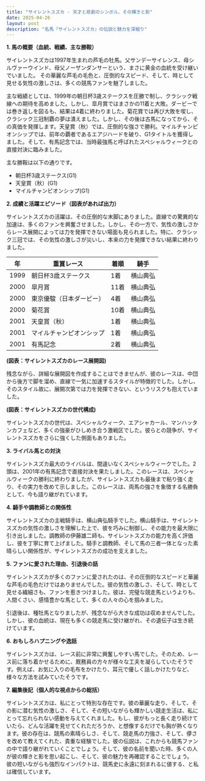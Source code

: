 ```yaml
---
title: "サイレントスズカ - 天才と悲劇のシンボル、その輝きと影"
date: 2025-04-26
layout: post
description: "名馬『サイレントスズカ』の伝説と魅力を深堀り"
---
```


**1. 馬の概要（血統、戦績、主な勝鞍）**

サイレントスズカは1997年生まれの芦毛の牡馬。父サンデーサイレンス、母シルヴァーウインド、母父ノーザンダンサーという、まさに黄金の血統を受け継いでいました。  その華麗な芦毛の毛色と、圧倒的なスピード、そして、時として見せる気性の激しさは、多くの競馬ファンを魅了しました。

主な戦績としては、1999年の朝日杯3歳ステークスを圧勝で制し、クラシック戦線への期待を高めました。しかし、皐月賞ではまさかの11着と大敗。ダービーでは巻き返しを図るも、結果は4着に終わりました。菊花賞では再び大敗を喫し、クラシック三冠制覇の夢は潰えました。しかし、その後は古馬になってから、その真価を発揮します。天皇賞（秋）では、圧倒的な強さで勝利。マイルチャンピオンシップでは、前年の覇者であるエアジハードを破り、G1タイトルを獲得しました。そして、有馬記念では、当時最強馬と呼ばれたスペシャルウィークとの直接対決に臨みました。

主な勝鞍は以下の通りです。

* 朝日杯3歳ステークス(G1)
* 天皇賞（秋）(G1)
* マイルチャンピオンシップ(G1)


**2. 成績と活躍エピソード（図表があれば出力）**

サイレントスズカの活躍は、その圧倒的な末脚にありました。直線での驚異的な加速は、多くのファンを興奮させました。しかし、その一方で、気性の激しさからレース展開によっては力を発揮できない場面も見られました。特に、クラシック三冠では、その気性の激しさが災いし、本来の力を発揮できない結果に終わりました。

| 年 | 重賞レース | 着順 | 騎手 |
|---|---|---|---|
| 1999 | 朝日杯3歳ステークス | 1着 | 横山典弘 |
| 2000 | 皐月賞 | 11着 | 横山典弘 |
| 2000 | 東京優駿（日本ダービー） | 4着 | 横山典弘 |
| 2000 | 菊花賞 | 10着 | 横山典弘 |
| 2001 | 天皇賞（秋） | 1着 | 横山典弘 |
| 2001 | マイルチャンピオンシップ | 1着 | 横山典弘 |
| 2001 | 有馬記念 | 2着 | 横山典弘 |


**(図表：サイレントスズカのレース展開図)**

残念ながら、詳細な展開図を作成することはできませんが、彼のレースは、中団から後方で脚を溜め、直線で一気に加速するスタイルが特徴的でした。しかし、そのスタイル故に、展開次第では力を発揮できない、というリスクも抱えていました。


**(図表：サイレントスズカの世代構成)**

サイレントスズカの世代は、スペシャルウィーク、エアシャカール、マンハッタンカフェなど、多くの強豪がひしめき合う激戦区でした。彼らとの競争が、サイレントスズカをさらに強くした側面もありました。


**3. ライバル馬との対決**

サイレントスズカ最大のライバルは、間違いなくスペシャルウィークでした。2頭は、2001年の有馬記念で直接対決を果たしました。このレースは、スペシャルウィークの勝利に終わりましたが、サイレントスズカも最後まで粘り強く走り、その実力を改めて示しました。このレースは、両馬の強さを象徴する名勝負として、今も語り継がれています。


**4. 騎手や調教師との関係性**

サイレントスズカの主戦騎手は、横山典弘騎手でした。横山騎手は、サイレントスズカの気性の激しさを理解した上で、彼を巧みに制御し、その能力を最大限に引き出しました。調教師の伊藤雄二師も、サイレントスズカの能力を高く評価し、彼を丁寧に育て上げました。騎手と調教師、そして馬の三者一体となった素晴らしい関係性が、サイレントスズカの成功を支えました。


**5. ファンに愛された理由、引退後の話**

サイレントスズカが多くのファンに愛されたのは、その圧倒的なスピードと華麗な芦毛の毛色だけではありませんでした。彼の気性の激しさ、そして、時として見せる繊細さも、ファンを惹きつけました。彼は、完璧な競走馬というよりも、人間くさい、感情豊かな馬として、多くの人々の心を掴みました。

引退後は、種牡馬となりましたが、残念ながら大きな成功は収めませんでした。しかし、彼の血統は、現在も多くの競走馬に受け継がれ、その遺伝子は生き続けています。


**6. おもしろハプニングや逸話**

サイレントスズカは、レース前に非常に興奮しやすい馬でした。そのため、レース前に落ち着かせるために、厩務員の方々が様々な工夫を凝らしていたそうです。例えば、お気に入りの毛布をかけたり、耳元で優しく話しかけたりなど、様々な方法を試みていたそうです。


**7. 編集後記（個人的な視点からの総括）**

サイレントスズカは、私にとって特別な存在です。彼の華麗な走り、そして、その影に潜む気性の激しさ、そして、その短いながらも輝かしい競走生活は、私にとって忘れられない感動を与えてくれました。もし、彼がもっと長く走り続けていたら、どんな活躍を見せてくれただろうか、と想像するだけでも胸が熱くなります。彼の存在は、競馬の素晴らしさ、そして、競走馬の力強さ、そして、儚さを改めて教えてくれた、貴重な経験でした。彼の伝説は、これからも競馬ファンの中で語り継がれていくことでしょう。そして、彼の名前を聞いた時、多くの人が彼の輝きと影を思い起こし、そして、彼の魅力を再確認することでしょう。  彼の短いながらも強烈なインパクトは、競馬史に永遠に刻まれるに値する、と私は確信しています。
